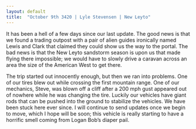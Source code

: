 ```yaml
---
layout: default
title:  "October 9th 3420 | Lyle Stevensen | New Leyto"
---
```

<p>It has been a hell of a few days since our last update. The good news is that we found a trading outpost with a pair of alien guides ironically named Lewis and Clark that claimed they could show us the way to the portal. The bad news is that the New Leyto sandstorm season is upon us that made flying there impossible; we would have to slowly drive a caravan across an area the size of the American West to get there.</p>

<p>The trip started out innocently enough, but then we ran into problems. One of our tires blew out while crossing the first mountain range. One of our mechanics, Steve, was blown off a cliff after a 200 mph gust appeared out of nowhere while he was changing the tire. Luckily our vehicles have giant rods that can be pushed into the ground to stabilize the vehicles. We have been stuck here ever since. I will continue to send updates once we begin to move, which I hope will be soon; this vehicle is really starting to have a horrific smell coming from Logan Bob’s diaper pail.</p>

<!--more-->




